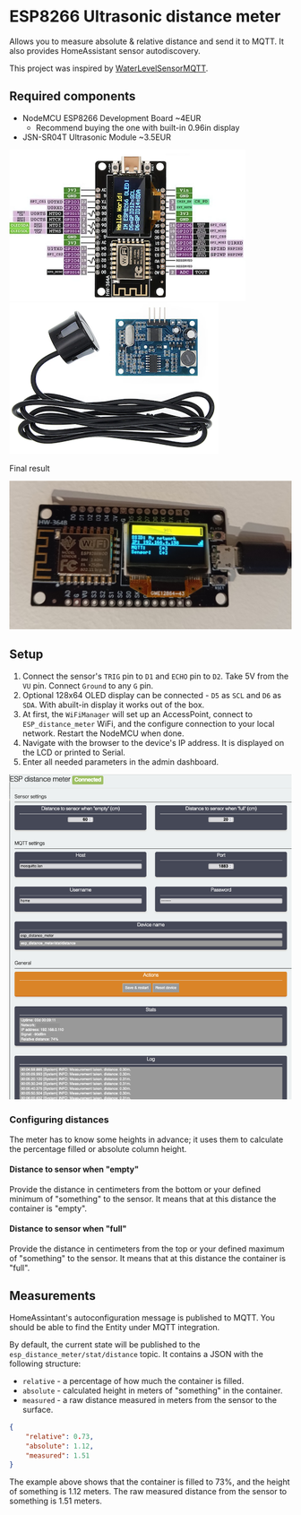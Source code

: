 # ESP8266 Ultrasonic distance meter

Allows you to measure absolute & relative distance and send it to MQTT. It also provides HomeAssistant sensor autodiscovery.

This project was inspired by [WaterLevelSensorMQTT](https://github.com/portfedh/WaterLevelSensorMQTT).

## Required components

* NodeMCU ESP8266 Development Board ~4EUR
  * Recommend buying the one with built-in 0.96in display
* JSN-SR04T Ultrasonic Module ~3.5EUR

![ESP8266](./doc/nodemcu.png)
![JSN-SR04T](./doc/sensor.png)

Final result

![](./doc/final_result.jpg)

## Setup

1. Connect the sensor's `TRIG` pin to `D1` and `ECHO` pin to `D2`. Take 5V from the `VU` pin. Connect `Ground` to any `G` pin.
1. Optional 128x64 OLED display can be connected - `D5` as `SCL` and `D6` as `SDA`. With abuilt-in display it works out of the box.
1. At first, the `WiFiManager` will set up an AccessPoint, connect to `ESP_distance_meter` WiFi, and the configure connection to your local network. Restart the NodeMCU when done.
1. Navigate with the browser to the device's IP address. It is displayed on the LCD or printed to Serial.
1. Enter all needed parameters in the admin dashboard.

![Admin](./doc/admin_dashboard.png)

### Configuring distances

The meter has to know some heights in advance; it uses them to calculate the percentage filled or absolute column height.

#### Distance to sensor when "empty"

Provide the distance in centimeters from the bottom or your defined minimum of "something" to the sensor.
It means that at this distance the container is "empty".

#### Distance to sensor when "full"

Provide the distance in centimeters from the top or your defined maximum of "something" to the sensor.
It means that at this distance the container is "full".

## Measurements

HomeAssintant's autoconfiguration message is published to MQTT. You should be able to find the Entity under MQTT integration.

By default, the current state will be published to the `esp_distance_meter/stat/distance` topic. It contains a JSON with the following structure:

* `relative` - a percentage of how much the container is filled.
* `absolute` - calculated height in meters of "something" in the container.
* `measured` - a raw distance measured in meters from the sensor to the surface.

```json
{
    "relative": 0.73,
    "absolute": 1.12,
    "measured": 1.51
}
```

The example above shows that the container is filled to 73%, and the height of something is 1.12 meters. The raw measured distance from the sensor to something is 1.51 meters.
